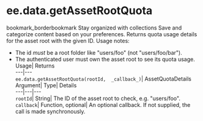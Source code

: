  
#  ee.data.getAssetRootQuota 
bookmark_borderbookmark Stay organized with collections  Save and categorize content based on your preferences. 
Returns quota usage details for the asset root with the given ID. 
Usage notes:
- The id _must_ be a root folder like "users/foo" (not "users/foo/bar").
- The authenticated user must own the asset root to see its quota usage.
Usage| Returns  
---|---  
`ee.data.getAssetRootQuota(rootId,  _callback_)`| AssetQuotaDetails  
Argument| Type| Details  
---|---|---  
`rootId`| String| The ID of the asset root to check, e.g. "users/foo".  
`callback`| Function, optional| An optional callback. If not supplied, the call is made synchronously.  
